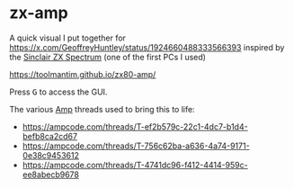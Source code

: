 # zx-amp

A quick visual I put together for https://x.com/GeoffreyHuntley/status/1924660488333566393 inspired by the [Sinclair ZX Spectrum](https://en.wikipedia.org/wiki/ZX_Spectrum) (one of the first PCs I used)

https://toolmantim.github.io/zx80-amp/

Press <kbd>G</kbd> to access the GUI.

The various [Amp](https://ampcode.com/) threads used to bring this to life:
* https://ampcode.com/threads/T-ef2b579c-22c1-4dc7-b1d4-befb8ca2cd67
* https://ampcode.com/threads/T-756c62ba-a636-4a74-9171-0e38c9453612
* https://ampcode.com/threads/T-4741dc96-f412-4414-959c-ee8abecb9678
